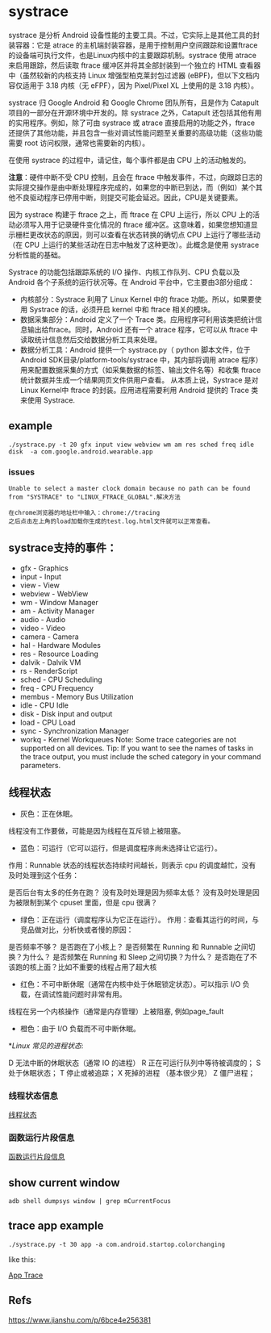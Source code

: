 # systrace

systrace 是分析 Android 设备性能的主要工具。不过，它实际上是其他工具的封装容器：它是 atrace 的主机端封装容器，是用于控制用户空间跟踪和设置ftrace的设备端可执行文件，也是Linux内核中的主要跟踪机制。systrace 使用 atrace 来启用跟踪，然后读取 ftrace 缓冲区并将其全部封装到一个独立的 HTML 查看器中（虽然较新的内核支持 Linux 增强型柏克莱封包过滤器 (eBPF)，但以下文档内容仅适用于 3.18 内核（无 eFPF），因为 Pixel/Pixel XL 上使用的是 3.18 内核）。

systrace 归 Google Android 和 Google Chrome 团队所有，且是作为 Catapult 项目的一部分在开源环境中开发的。除 systrace 之外，Catapult 还包括其他有用的实用程序。例如，除了可由 systrace 或 atrace 直接启用的功能之外，ftrace 还提供了其他功能，并且包含一些对调试性能问题至关重要的高级功能（这些功能需要 root 访问权限，通常也需要新的内核）。

在使用 systrace 的过程中，请记住，每个事件都是由 CPU 上的活动触发的。

**注意**：硬件中断不受 CPU 控制，且会在 ftrace 中触发事件，不过，向跟踪日志的实际提交操作是由中断处理程序完成的，如果您的中断已到达，而（例如）某个其他不良驱动程序已停用中断，则提交可能会延迟。因此，CPU是关键要素。

因为 systrace 构建于 ftrace 之上，而 ftrace 在 CPU 上运行，所以 CPU 上的活动必须写入用于记录硬件变化情况的 ftrace 缓冲区。这意味着，如果您想知道显示栅栏更改状态的原因，则可以查看在状态转换的确切点 CPU 上运行了哪些活动（在 CPU 上运行的某些活动在日志中触发了这种更改）。此概念是使用 systrace 分析性能的基础。

Systrace 的功能包括跟踪系统的 I/O 操作、内核工作队列、CPU 负载以及 Android 各个子系统的运行状况等。在 Android 平台中，它主要由3部分组成：

* 内核部分：Systrace 利用了 Linux Kernel 中的 ftrace 功能。所以，如果要使用 Systrace 的话，必须开启 kernel 中和 ftrace 相关的模块。
* 数据采集部分：Android 定义了一个 Trace 类。应用程序可利用该类把统计信息输出给ftrace。同时，Android 还有一个 atrace 程序，它可以从 ftrace 中读取统计信息然后交给数据分析工具来处理。
* 数据分析工具：Android 提供一个 systrace.py（ python 脚本文件，位于 Android SDK目录/platform-tools/systrace 中，其内部将调用 atrace 程序）用来配置数据采集的方式（如采集数据的标签、输出文件名等）和收集 ftrace 统计数据并生成一个结果网页文件供用户查看。 从本质上说，Systrace 是对 Linux Kernel中 ftrace 的封装。应用进程需要利用 Android 提供的 Trace 类来使用 Systrace.

## example

```
./systrace.py -t 20 gfx input view webview wm am res sched freq idle disk  -a com.google.android.wearable.app
```

### issues

```
Unable to select a master clock domain because no path can be found from "SYSTRACE" to "LINUX_FTRACE_GLOBAL".解决方法

在chrome浏览器的地址栏中输入：chrome://tracing
之后点击左上角的load加载你生成的test.log.html文件就可以正常查看。
```

## systrace支持的事件：

* gfx - Graphics
* input - Input
* view - View
* webview - WebView
* wm - Window Manager
* am - Activity Manager
* audio - Audio
* video - Video
* camera - Camera
* hal - Hardware Modules
* res - Resource Loading
* dalvik - Dalvik VM
* rs - RenderScript
* sched - CPU Scheduling
* freq - CPU Frequency
* membus - Memory Bus Utilization
* idle - CPU Idle
* disk - Disk input and output
* load - CPU Load
* sync - Synchronization Manager
* workq - Kernel Workqueues Note: Some trace categories are not supported on all devices. Tip: If you want to see the names of tasks in the trace output, you must include the sched category in your command parameters.

## 线程状态

* 灰色：正在休眠。

线程没有工作要做，可能是因为线程在互斥锁上被阻塞。

* 蓝色：可运行（它可以运行，但是调度程序尚未选择让它运行）。

作用：Runnable 状态的线程状态持续时间越长，则表示 cpu 的调度越忙，没有及时处理到这个任务：

是否后台有太多的任务在跑？
没有及时处理是因为频率太低？
没有及时处理是因为被限制到某个 cpuset 里面，但是 cpu 很满？

* 绿色：正在运行（调度程序认为它正在运行）。
作用：查看其运行的时间，与竞品做对比，分析快或者慢的原因：

是否频率不够？
是否跑在了小核上？
是否频繁在 Running 和 Runnable 之间切换？为什么？
是否频繁在 Running 和 Sleep 之间切换？为什么？
是否跑在了不该跑的核上面？比如不重要的线程占用了超大核

* 红色：不可中断休眠（通常在内核中处于休眠锁定状态）。可以指示 I/O 负载，在调试性能问题时非常有用。

线程在另一个内核操作（通常是内存管理）上被阻塞, 例如page_fault

* 橙色：由于 I/O 负载而不可中断休眠。

**Linux 常见的进程状态*:

D 无法中断的休眠状态（通常 IO 的进程）
R 正在可运行队列中等待被调度的；
S 处于休眠状态；
T 停止或被追踪；
X 死掉的进程 （基本很少見）
Z 僵尸进程；

### 线程状态信息

[线程状态](./res/systrace-thread-info.png)

### 函数运行片段信息

[函数运行片段信息](./res/systrace-function-slice.png)

## show current window

```
adb shell dumpsys window | grep mCurrentFocus
```

## trace app example

```
./systrace.py -t 30 app -a com.android.startop.colorchanging
```

like this:

[App Trace](./app-systrace.png)

## Refs

https://www.jianshu.com/p/6bce4e256381